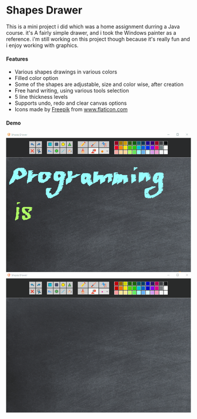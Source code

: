 # Shapes Drawer
This is a mini project i did which was a home assignment durring a Java course. it's A fairly simple drawer, and i took the Windows painter as a reference. i'm still working on this project though because it's really fun and i enjoy working with graphics.

#### Features
- Various shapes drawings in various colors
- Filled color option
- Some of the shapes are adjustable, size and color wise, after creation
- Free hand writing, using various tools selection
- 5 line thickness levels
- Supports undo, redo and clear canvas options
- <div>Icons made by <a href="https://www.flaticon.com/authors/freepik" title="Freepik">Freepik</a> from <a href="https://www.flaticon.com/" title="Flaticon">www.flaticon.com</a></div>

#### Demo
<img src="app_demo/demo1.gif" width="650"/>
<img src="app_demo/demo2.gif" width="650"/>
